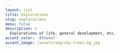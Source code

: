 ```yaml
---
layout: list
title: Explorations
slug: explorations
menu: false
description: >
  Explorations of life, general development, etc.
accent_color: '#34a4a7'
accent_image: /assets/img/sky-trees-bg.jpg
---
```

